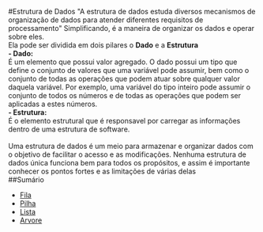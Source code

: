 #Estrutura de Dados
"A estrutura de dados estuda diversos mecanismos de organização de dados para atender diferentes requisitos de processamento" Simplificando, é a maneira de organizar os dados e operar sobre eles.<br>
Ela pode ser dividida em dois pilares o <strong>Dado</strong> e a <strong>Estrutura</strong> 
<br>
<strong>- Dado:</strong><br> É um elemento que possui valor agregado.  O dado possui um tipo que define o conjunto de valores que uma variável pode assumir, bem como o conjunto de todas as operações que podem atuar sobre
qualquer valor daquela variável. Por exemplo, uma variável do tipo inteiro pode assumir o conjunto de todos os números e de todas as operações que podem ser aplicadas a estes números. <br>
<strong>- Estrutura:</strong><br>
É o elemento estrutural que é responsavel por carregar as informações dentro de uma estrutura de software.
<br><br>
Uma estrutura de dados é um meio para armazenar e organizar dados com o objetivo de facilitar o acesso e as modificações. Nenhuma estrutura de dados única funciona bem para todos os propósitos, e assim é importante conhecer os pontos fortes e as limitações de várias delas
<br>
##Sumário
* [Fila]()
* [Pilha]()
* [Lista]()
* [Arvore]()



